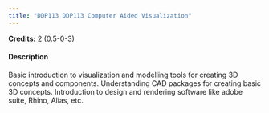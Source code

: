 ```yaml
---
title: "DDP113 DDP113 Computer Aided Visualization"
---
```

**Credits:** 2 (0.5-0-3)

#### Description
Basic introduction to visualization and modelling tools for creating 3D concepts and components. Understanding CAD packages for creating basic 3D concepts. Introduction to design and rendering software like adobe suite, Rhino, Alias, etc.
